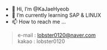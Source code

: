 - 👋 Hi, I’m @KaJaeHyeob
- 🌱 I’m currently learning SAP & LINUX
- 📫 How to reach me ...
> e-mail : lobster0120@naver.com    
> kakao : lobster0120    

<!---
KaJaeHyeob/KaJaeHyeob is a ✨ special ✨ repository because its `README.md` (this file) appears on your GitHub profile.
You can click the Preview link to take a look at your changes.
--->
